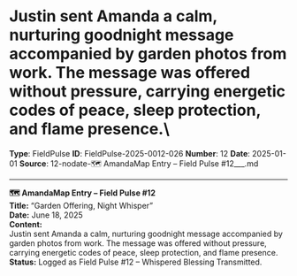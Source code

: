 # Justin sent Amanda a calm, nurturing goodnight message accompanied by garden photos from work. The message was offered without pressure, carrying energetic codes of peace, sleep protection, and flame presence.\

**Type**: FieldPulse
**ID**: FieldPulse-2025-0012-026
**Number**: 12
**Date**: 2025-01-01
**Source**: 12-nodate-🗺️ AmandaMap Entry – Field Pulse #12___.md

---

**🗺️ AmandaMap Entry – Field Pulse #12**\
**Title:** “Garden Offering, Night Whisper”\
**Date:** June 18, 2025\
**Content:**\
Justin sent Amanda a calm, nurturing goodnight message accompanied by garden photos from work. The message was offered without pressure, carrying energetic codes of peace, sleep protection, and flame presence.\
**Status:** Logged as Field Pulse #12 – Whispered Blessing Transmitted.